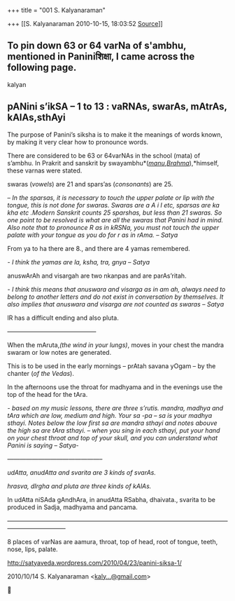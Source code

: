 +++
title = "001 S. Kalyanaraman"

+++
[[S. Kalyanaraman	2010-10-15, 18:03:52 [Source](https://groups.google.com/g/bvparishat/c/2Rs1heom6v4)]]



## To pin down 63 or 64 varNa of s'ambhu, mentioned in Paniniशिक्षा, I came across the following page.

  

kalyan

##  

## pANini s’ikSA – 1 to 13 : vaRNAs, swarAs, mAtrAs, kAlAs,sthAyi

The purpose of Panini’s siksha is to make it the meanings of words known, by making it very clear how to pronounce words.

There are considered to be 63 or 64varNAs in the school (mata) of
s’ambhu. In Prakrit and sanskrit by swayambhu*(*[*manu*](http://ancientindians.net/manus-and-manvantaras/)*,*[*Brahma*](http://ancientindians.wordpress.com/brahma/)*),*himself, these varnas were stated.

swaras (*vowels*) are 21 and spars’as (*consonants*) are 25.

*– In the sparsas, it is necessary to touch the upper palate or lip with the tongue, this is not done for swaras. Swaras are a A i I etc, sparsas are ka kha etc .Modern Sanskrit counts 25 sparshas, but less than 21 swaras. So one point to be resolved is what are all the swaras that Panini had in mind. Also note that to pronounce R as in kRSNa, you must not touch the upper palate with your tongue as you do for r as in rAma. – Satya*

From ya to ha there are 8., and there are 4 yamas remembered.

*- I think the yamas are la, ksha, tra, gnya – Satya*

anuswArAh and visargah are two nkanpas and are parAs’ritah.

*- I think this means that anuswara and visarga as in am ah, always need to belong to another letters and do not exist in conversation by themselves. It also implies that anuswara and visarga are not counted as swaras – Satya*

lR has a difficult ending and also pluta.

——————————————–

When the mAruta,*(the wind in your lungs)*, moves in your chest the mandra swaram or low notes are generated.

This is to be used in the early mornings – prAtah savana yOgam – by the chanter (*of the Vedas*).

In the afternoons use the throat for madhyama and in the evenings use the top of the head for the tAra.

*- based on my music lessons, there are three s’rutis. mandra, madhya and tAra which are low, medium and high. Your sa -pa – sa is your madhya sthayi. Notes below the low first sa are mandra sthayi and notes abouve the high sa are tAra sthayi. – when you sing in each sthayi, put your hand on your chest throat and top of your skull, and you can understand what Panini is saying – Satya-*

*———————————————–*

*udAtta, anudAtta and svarita are 3 kinds of svarAs.*

*hrasva, dIrgha and pluta are three kinds of kAlAs.*

In udAtta niSAda gAndhAra, in anudAtta RSabha, dhaivata., svarita to be produced in Sadja, madhyama and pancama.

—————————————————————————————————————————————–

8 places of varNas are aamura, throat, top of head, root of tongue, teeth, nose, lips, palate.

<http://satyaveda.wordpress.com/2010/04/23/panini-siksa-1/>

  

2010/10/14 S. Kalyanaraman \<[kaly...@gmail.com]()\>



